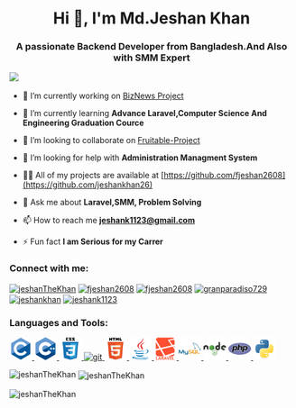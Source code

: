 <h1 align="center">Hi 👋, I'm Md.Jeshan Khan</h1>
<h3 align="center">A passionate Backend Developer from Bangladesh.And Also with SMM Expert</h3>

<img src="[image](https://github.com/user-attachments/assets/0e8a3f17-2c9c-42bf-be84-89ebec83f01e)
" width="3000px"> 

- 🔭 I’m currently working on [BizNews Project](https://github.com/jeshanTheKhan/BIZNEWS.git)

- 🌱 I’m currently learning **Advance Laravel,Computer Science And Engineering Graduation Cource**

- 👯 I’m looking to collaborate on [Fruitable-Project](https://fruitable.jeshankhan.com/)

- 🤝 I’m looking for help with **Administration Managment System**

- 👨‍💻 All of my projects are available at [https://github.com/fjeshan2608](https://github.com/jeshankhan26)

- 💬 Ask me about **Laravel,SMM, Problem Solving**

- 📫 How to reach me **jeshank1123@gmail.com**

- ⚡ Fun fact **I am Serious for my Carrer**

<h3 align="left">Connect with me:</h3>
<p align="left">
<a href="https://linkedin.com/in/jeshanTheKhan" target="blank"><img align="center" src="https://raw.githubusercontent.com/rahuldkjain/github-profile-readme-generator/master/src/images/icons/Social/linked-in-alt.svg" alt="jeshanTheKhan" height="30" width="40" /></a>
<a href="https://fb.com/jeshanTheKhan" target="blank"><img align="center" src="https://raw.githubusercontent.com/rahuldkjain/github-profile-readme-generator/master/src/images/icons/Social/facebook.svg" alt="fjeshan2608" height="30" width="40" /></a>
<a href="https://instagram.com/jeshanTheKhan" target="blank"><img align="center" src="https://raw.githubusercontent.com/rahuldkjain/github-profile-readme-generator/master/src/images/icons/Social/instagram.svg" alt="fjeshan2608" height="30" width="40" /></a>
<a href="https://www.hackerrank.com/jeshanTheKhan" target="blank"><img align="center" src="https://raw.githubusercontent.com/rahuldkjain/github-profile-readme-generator/master/src/images/icons/Social/hackerrank.svg" alt="granparadiso729" height="30" width="40" /></a>
<a href="https://codeforces.com/profile/jeshanTheKhan" target="blank"><img align="center" src="https://raw.githubusercontent.com/rahuldkjain/github-profile-readme-generator/master/src/images/icons/Social/codeforces.svg" alt="jeshankhan" height="30" width="40" /></a>
<a href="https://www.hackerearth.com/jeshanTheKhan" target="blank"><img align="center" src="https://raw.githubusercontent.com/rahuldkjain/github-profile-readme-generator/master/src/images/icons/Social/hackerearth.svg" alt="jeshank1123" height="30" width="40" /></a>
</p>

<h3 align="left">Languages and Tools:</h3>
<p align="left"> <a href="https://www.cprogramming.com/" target="_blank" rel="noreferrer"> <img src="https://raw.githubusercontent.com/devicons/devicon/master/icons/c/c-original.svg" alt="c" width="40" height="40"/> </a> <a href="https://www.w3schools.com/cpp/" target="_blank" rel="noreferrer"> <img src="https://raw.githubusercontent.com/devicons/devicon/master/icons/cplusplus/cplusplus-original.svg" alt="cplusplus" width="40" height="40"/> </a> <a href="https://www.w3schools.com/css/" target="_blank" rel="noreferrer"> <img src="https://raw.githubusercontent.com/devicons/devicon/master/icons/css3/css3-original-wordmark.svg" alt="css3" width="40" height="40"/> </a> <a href="https://git-scm.com/" target="_blank" rel="noreferrer"> <img src="https://www.vectorlogo.zone/logos/git-scm/git-scm-icon.svg" alt="git" width="40" height="40"/> </a> <a href="https://www.w3.org/html/" target="_blank" rel="noreferrer"> <img src="https://raw.githubusercontent.com/devicons/devicon/master/icons/html5/html5-original-wordmark.svg" alt="html5" width="40" height="40"/> </a> <a href="https://www.java.com" target="_blank" rel="noreferrer"> <img src="https://raw.githubusercontent.com/devicons/devicon/master/icons/java/java-original.svg" alt="java" width="40" height="40"/> </a> <a href="https://laravel.com/" target="_blank" rel="noreferrer"> <img src="https://raw.githubusercontent.com/devicons/devicon/master/icons/laravel/laravel-plain-wordmark.svg" alt="laravel" width="40" height="40"/> </a> <a href="https://www.mysql.com/" target="_blank" rel="noreferrer"> <img src="https://raw.githubusercontent.com/devicons/devicon/master/icons/mysql/mysql-original-wordmark.svg" alt="mysql" width="40" height="40"/> </a> <a href="https://nodejs.org" target="_blank" rel="noreferrer"> <img src="https://raw.githubusercontent.com/devicons/devicon/master/icons/nodejs/nodejs-original-wordmark.svg" alt="nodejs" width="40" height="40"/> </a> <a href="https://www.php.net" target="_blank" rel="noreferrer"> <img src="https://raw.githubusercontent.com/devicons/devicon/master/icons/php/php-original.svg" alt="php" width="40" height="40"/> </a> <a href="https://www.python.org" target="_blank" rel="noreferrer"> <img src="https://raw.githubusercontent.com/devicons/devicon/master/icons/python/python-original.svg" alt="python" width="40" height="40"/> </a> </p>

<p><img align="left" src="https://github-readme-stats.vercel.app/api/top-langs?username=jeshanTheKhan&show_icons=true&locale=en&layout=compact" alt="jeshanTheKhan" /></p>

<p>&nbsp;<img align="center" src="https://github-readme-stats.vercel.app/api?username=jeshanTheKhan&show_icons=true&locale=en" alt="jeshanTheKhan" /></p>

<p><img align="center" src="https://github-readme-streak-stats.herokuapp.com/?user=jeshanTheKhan&" alt="jeshanTheKhan" /></p>
